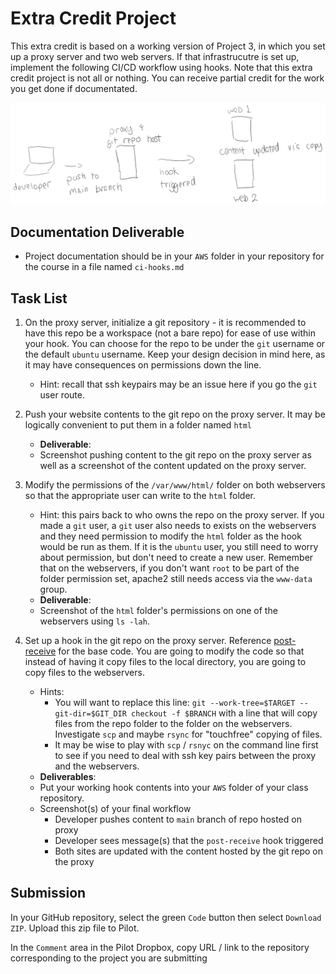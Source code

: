 # Extra Credit Project

This extra credit is based on a working version of Project 3, in which you set up a proxy server and two web servers.  If that infrastrucutre is set up, implement the following CI/CD workflow using hooks.  Note that this extra credit project is not all or nothing.  You can receive partial credit for the work you get done if documentated.

![git Workflow](gitworkflow.PNG)

## Documentation Deliverable
- Project documentation should be in your `AWS` folder in your repository for the course in a file named `ci-hooks.md`

## Task List

1. On the proxy server, initialize a git repository - it is recommended to have this repo be a workspace (not a bare repo) for ease of use within your hook.  You can choose for the repo to be under the `git` username or the default `ubuntu` username.  Keep your design decision in mind here, as it may have consequences on permissions down the line.
    - Hint: recall that ssh keypairs may be an issue here if you go the `git` user route.

2. Push your website contents to the git repo on the proxy server.  It may be logically convenient to put them in a folder named `html`  
    - **Deliverable**:
    - Screenshot pushing content to the git repo on the proxy server as well as a screenshot of the content updated on the proxy server.    

3. Modify the permissions of the `/var/www/html/` folder on both webservers so that the appropriate user can write to the `html` folder.
    - Hint: this pairs back to who owns the repo on the proxy server.  If you made a `git` user, a `git` user also needs to exists on the webservers and they need permission to modify the `html` folder as the hook would be run as them.  If it is the `ubuntu` user, you still need to worry about permission, but don't need to create a new user.  Remember that on the webservers, if you don't want `root` to be part of the folder permission set, apache2 still needs access via the `www-data` group.
    - **Deliverable**:
    - Screenshot of the `html` folder's permissions on one of the webservers using `ls -lah`.

4. Set up a hook in the git repo on the proxy server.  Reference [post-receive](post-receive) for the base code.  You are going to modify the code so that instead of having it copy files to the local directory, you are going to copy files to the webservers.
    - Hints: 
        - You will want to replace this line: `git --work-tree=$TARGET --git-dir=$GIT_DIR checkout -f $BRANCH` with a line that will copy files from the repo folder to the folder on the webservers.  Investigate `scp` and maybe `rsync` for "touchfree" copying of files.
        - It may be wise to play with `scp` / `rsnyc` on the command line first to see if you need to deal with ssh key pairs between the proxy and the webservers.
    - **Deliverables**:
    - Put your working hook contents into your `AWS` folder of your class repository.
    - Screenshot(s) of your final workflow
        - Developer pushes content to `main` branch of repo hosted on proxy
        - Developer sees message(s) that the `post-receive` hook triggered
        - Both sites are updated with the content hosted by the git repo on the proxy

## Submission

In your GitHub repository, select the green `Code` button then select `Download ZIP`. Upload this zip file to Pilot.

In the `Comment` area in the Pilot Dropbox, copy URL / link to the repository corresponding to the project you are submitting